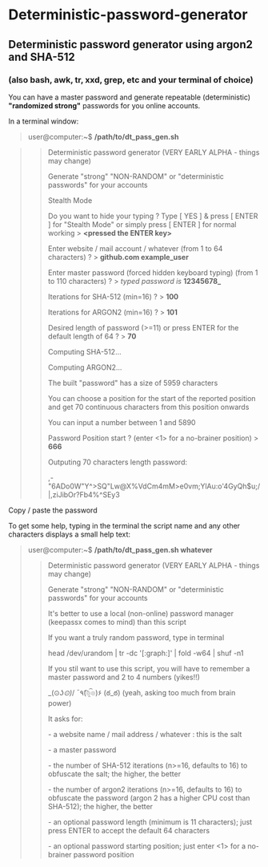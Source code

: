# Deterministic-password-generator

## Deterministic password generator using argon2 and SHA-512

### (also bash, awk, tr, xxd, grep, etc and your terminal of choice)

You can have a master password and generate repeatable (deterministic) **"randomized strong"** passwords for you online accounts.

In a terminal window: 

>user@computer:~$ **/path/to/dt_pass_gen.sh**

>>Deterministic password generator (VERY EARLY ALPHA - things may change)
>>
>>Generate "strong" "NON-RANDOM" or "deterministic passwords" for your accounts
>>
>>Stealth Mode
>>
>>Do you want to hide your typing ? Type [ YES ] & press [ ENTER ] for "Stealth Mode" or simply press [ ENTER ] for normal working \> **<pressed the ENTER key\>**
>>
>>Enter website / mail account / whatever (from 1 to 64 characters) ? \> **github.com example_user**
>>
>>Enter master password (forced hidden keyboard typing) (from 1 to 110 characters) ? \> _typed password is_ **12345678_**
>>
>>Iterations for SHA-512 (min=16) ? \> **100**
>>
>>Iterations for ARGON2 (min=16) ? \> **101**
>>
>>Desired length of password (>=11) or press ENTER for the default length of 64 ? \> **70**
>>
>>Computing SHA-512...
>>
>>Computing ARGON2...
>>
>>
>>
>>The built "password" has a size of 5959 characters
>>
>>You can choose a position for the start of the reported position and get 70 continuous characters from this position onwards
>>
>>You can input a number between 1 and 5890
>>
>>Password Position start ? (enter <1> for a no-brainer position) \> **666**
>>
>>
>>Outputing 70 characters length password:
>>
>>,-"6ADo0W"Y^>SQ"Lw@X%VdCm4mM>e0vm;YlAu:o'4GyQh$u\;/|,ziJibOr?Fb4%^SEy3

Copy / paste the password


To get some help, typing in the terminal the script name and any other characters displays a small help text:

>user@computer:~$ **/path/to/dt_pass_gen.sh whatever**
>>Deterministic password generator (VERY EARLY ALPHA - things may change)
>>
>>Generate "strong" "NON-RANDOM" or "deterministic passwords" for your accounts
>>
>>It\'s better to use a local (non-online) password manager (keepassx comes to mind) than this script
>>
>>
>>If you want a truly random password, type in terminal
>>
>>head /dev/urandom | tr -dc '[:graph:]' | fold -w64 | shuf -n1
>>
>>
>>If you stil want to use this script, you will have to remember a master password and 2 to 4 numbers (yikes!!)
>>
>>
>>\_(⊙_ʖ⊙)_/     ¯٩(͡๏̯͡๏)۶     (ఠ_ఠ)     (yeah, asking too much from brain power)
>>
>>
>>It asks for:
>>
>>\- a website name / mail address / whatever : this is the salt
>>
>>\- a master password
>>
>>\- the number of SHA-512 iterations (n>=16, defaults to 16) to obfuscate the salt; the higher, the better
>>
>>\- the number of argon2 iterations (n>=16, defaults to 16) to obfuscate the password (argon 2 has a higher CPU cost than SHA-512); the higher, the better
>>
>>\- an optional password length (minimum is 11 characters); just press ENTER to accept the default 64 characters
>>
>>\- an optional password starting position; just enter <1> for a no-brainer password position
